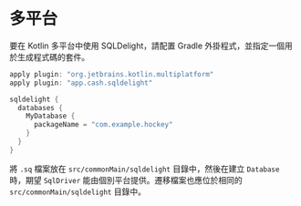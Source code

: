 # 多平台

要在 Kotlin 多平台中使用 SQLDelight，請配置 Gradle 外掛程式，並指定一個用於生成程式碼的套件。

```groovy
apply plugin: "org.jetbrains.kotlin.multiplatform"
apply plugin: "app.cash.sqldelight"

sqldelight {
  databases {
    MyDatabase {
      packageName = "com.example.hockey"
    }
  }
}
```

將 `.sq` 檔案放在 `src/commonMain/sqldelight` 目錄中，然後在建立 `Database` 時，期望 `SqlDriver` 能由個別平台提供。遷移檔案也應位於相同的 `src/commonMain/sqldelight` 目錄中。